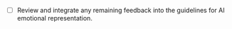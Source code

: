 - [ ] Review and integrate any remaining feedback into the guidelines for AI emotional representation.